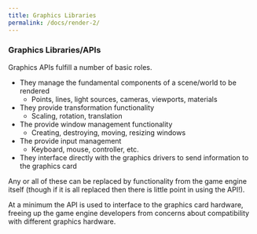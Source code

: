 ```yaml
---
title: Graphics Libraries
permalink: /docs/render-2/
---
```


### Graphics Libraries/APIs

Graphics APIs fulfill a number of basic roles.  

* They manage the fundamental components of a scene/world to be rendered
  * Points, lines, light sources, cameras, viewports, materials
* They provide transformation functionality
  * Scaling, rotation, translation
* The provide window management functionality
  * Creating, destroying, moving, resizing windows
* The provide input management
  * Keyboard, mouse, controller, etc.
* They interface directly with the graphics drivers to send information to the graphics card
  
Any or all of these can be replaced by functionality from the game engine itself (though if it is all replaced then there is little point in using the API!).  

At a minimum the API is used to interface to the graphics card hardware, freeing up the game engine developers from concerns about compatibility with different graphics hardware.  

